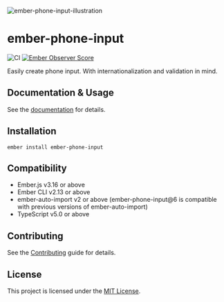 ![ember-phone-input-illustration](https://user-images.githubusercontent.com/15218861/189689656-b468ab1d-d2b7-4145-a9a6-0f4d6e6d240e.svg)

# ember-phone-input

![CI](https://github.com/qonto/ember-phone-input/workflows/CI/badge.svg)
[![Ember Observer Score](https://emberobserver.com/badges/ember-phone-input.svg)](https://emberobserver.com/addons/ember-phone-input)

Easily create phone input. With internationalization and validation in mind.

## Documentation & Usage

See the [documentation](DOCS.md) for details.

## Installation

```
ember install ember-phone-input
```

## Compatibility

- Ember.js v3.16 or above
- Ember CLI v2.13 or above
- ember-auto-import v2 or above (ember-phone-input@6 is compatible with previous
  versions of ember-auto-import)
- TypeScript v5.0 or above

## Contributing

See the [Contributing](CONTRIBUTING.md) guide for details.

## License

This project is licensed under the [MIT License](LICENSE.md).
